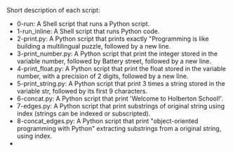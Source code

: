 Short description of each script:
+ 0-run: A Shell script that runs a Python script.
+ 1-run_inline: A Shell script that runs Python code.
+ 2-print.py: A Python script that prints exactly "Programming is like building a multilingual puzzle, followed by a new line.
+ 3-print_number.py: A Python script that print the integer stored in the variable number, followed by Battery street, followed by a new line.
+ 4-print_float.py: A Python script that print the float stored in the variable number, with a precision of 2 digits, followed by a new line. 
+ 5-print_string.py: A Python script that print 3 times a string stored in the variable str, followed by its first 9 characters.
+ 6-concat.py: A Python script that print 'Welcome to Holberton School!'.
+ 7-edges.py: A Python script that print substrings of original string using index (strings can be indexed or subscripted).
+ 8-concat_edges.py: A Python script that print "object-oriented programming with Python" extracting substrings from a original string, using index.
+
